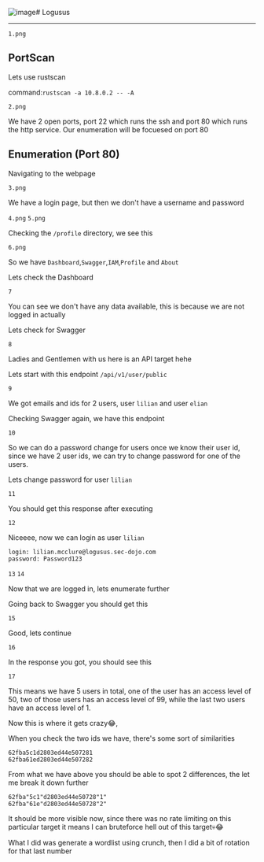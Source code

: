 ![image](https://github.com/user-attachments/assets/288a43dd-1246-4b7d-9b69-04ce7fb7456b)# Logusus
<hr>

`1.png`

## PortScan

Lets use rustscan

command:```rustscan -a 10.8.0.2 -- -A```

`2.png`

We have 2 open ports, port 22 which runs the ssh and port 80 which runs the http service. Our enumeration will be focuesed on port 80

## Enumeration (Port 80)

Navigating to the webpage

```3.png```

We have a login page, but then we don't have a username and password

`4.png`
`5.png`

Checking the ```/profile``` directory, we see this

`6.png`

So we have `Dashboard`,`Swagger`,`IAM`,`Profile` and `About`

Lets check the Dashboard

```7```

You can see we don't have any data available, this is because we are not logged in actually

Lets check for Swagger

`8`

Ladies and Gentlemen with us here is an API target hehe

Lets start with this endpoint ```/api/v1/user/public```

`9`

We got emails and ids for 2 users, user `lilian` and user `elian`

Checking Swagger again, we have this endpoint

`10`

So we can do a password change for users once we know their user id, since we have 2 user ids, we can try to change password for one of the users.

Lets change password for user ```lilian```

`11`

You should get this response after executing

`12`

Niceeee, now we can login as user ```lilian```

```
login: lilian.mcclure@logusus.sec-dojo.com
password: Password123
```

`13`
`14`

Now that we are logged in, lets enumerate further

Going back to Swagger you should get this

`15`

Good, lets continue

`16`

In the response you got, you should see this

`17`

This means we have 5 users in total, one of the user has an access level of 50, two of those users has an access level of 99, while the last two users have an access level of 1.



Now this is where it gets crazy😂,

When you check the two ids we have, there's some sort of similarities

```
62fba5c1d2803ed44e507281
62fba61ed2803ed44e507282
```
From what we have above you should be able to spot 2 differences, the let me break it down further

```
62fba"5c1"d2803ed44e50728"1"
62fba"61e"d2803ed44e50728"2"
```
It should be more visible now, since there was no rate limiting on this particular target it means I can bruteforce hell out of this target💀😂

What I did was generate a wordlist using crunch, then I did a bit of rotation for that last number




















